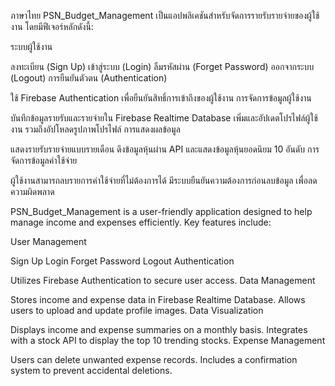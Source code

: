 ภาษาไทย
PSN_Budget_Management เป็นแอปพลิเคชันสำหรับจัดการรายรับรายจ่ายของผู้ใช้งาน โดยมีฟีเจอร์หลักดังนี้:

ระบบผู้ใช้งาน

ลงทะเบียน (Sign Up)
เข้าสู่ระบบ (Login)
ลืมรหัสผ่าน (Forget Password)
ออกจากระบบ (Logout)
การยืนยันตัวตน (Authentication)

ใช้ Firebase Authentication เพื่อยืนยันสิทธิ์การเข้าถึงของผู้ใช้งาน
การจัดการข้อมูลผู้ใช้งาน

บันทึกข้อมูลรายรับและรายจ่ายใน Firebase Realtime Database
เพิ่มและอัปเดตโปรไฟล์ผู้ใช้งาน รวมถึงอัปโหลดรูปภาพโปรไฟล์
การแสดงผลข้อมูล

แสดงรายรับรายจ่ายแบบรายเดือน
ดึงข้อมูลหุ้นผ่าน API และแสดงข้อมูลหุ้นยอดนิยม 10 อันดับ
การจัดการข้อมูลค่าใช้จ่าย

ผู้ใช้งานสามารถลบรายการค่าใช้จ่ายที่ไม่ต้องการได้
มีระบบยืนยันความต้องการก่อนลบข้อมูล เพื่อลดความผิดพลาด


PSN_Budget_Management is a user-friendly application designed to help manage income and expenses efficiently. Key features include:

User Management

Sign Up
Login
Forget Password
Logout
Authentication

Utilizes Firebase Authentication to secure user access.
Data Management

Stores income and expense data in Firebase Realtime Database.
Allows users to upload and update profile images.
Data Visualization

Displays income and expense summaries on a monthly basis.
Integrates with a stock API to display the top 10 trending stocks.
Expense Management

Users can delete unwanted expense records.
Includes a confirmation system to prevent accidental deletions.
